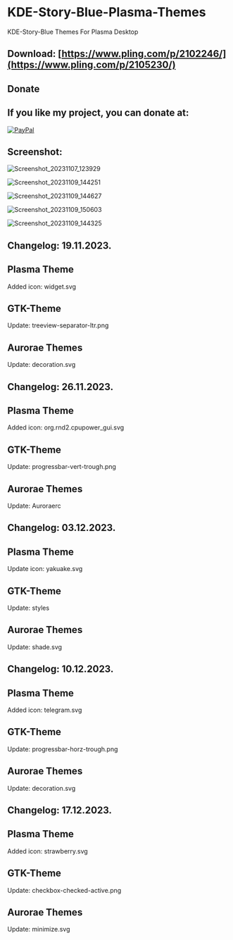# KDE-Story-Blue-Plasma-Themes

KDE-Story-Blue Themes For Plasma Desktop

Download: [https://www.pling.com/p/2102246/](https://www.pling.com/p/2105230/)
------------------------------------------


<html>
  <head>
    <meta charset="utf-8" />
  </head>
  <body>
    <h2>Donate</h2>
    <h2>If you like my project, you can donate at:</h2>
    <a href="https://www.paypal.com/paypalme/VesnaLazic">
    <img src="PayPal.png" alt="PayPal" />
    </a>
  </body>
</html>


Screenshot:
-----------

![Screenshot_20231107_123929](https://github.com/L4ki/KDE-Story-Blue-Plasma-Themes/assets/45247573/28a8aeaa-37ae-473d-b6ce-5e47c6fa0413)

![Screenshot_20231109_144251](https://github.com/L4ki/KDE-Story-Blue-Plasma-Themes/assets/45247573/a8c0cf7c-bc25-4f70-a69e-091c3e310f99)

![Screenshot_20231109_144627](https://github.com/L4ki/KDE-Story-Blue-Plasma-Themes/assets/45247573/3b9e0022-5536-4eb2-9fdd-05fce4a6e74b)

![Screenshot_20231109_150603](https://github.com/L4ki/KDE-Story-Blue-Plasma-Themes/assets/45247573/c606a4ab-0560-4f26-8e70-c35009eef17c)

![Screenshot_20231109_144325](https://github.com/L4ki/KDE-Story-Blue-Plasma-Themes/assets/45247573/3c383a64-a514-4427-9610-a04833804eee)


Changelog: 19.11.2023.
----------------------

Plasma Theme
-------------

Added icon: widget.svg

GTK-Theme
---------

Update:  treeview-separator-ltr.png

Aurorae Themes
---------------

Update: decoration.svg

Changelog: 26.11.2023.
----------------------

Plasma Theme
-------------

Added icon: org.rnd2.cpupower_gui.svg

GTK-Theme
---------

Update: progressbar-vert-trough.png

Aurorae Themes
---------------

Update: Auroraerc

Changelog: 03.12.2023.
----------------------

Plasma Theme
-------------

Update icon: yakuake.svg

GTK-Theme
---------

Update: styles

Aurorae Themes
---------------

Update: shade.svg

Changelog: 10.12.2023.
----------------------

Plasma Theme
-------------

Added icon: telegram.svg

GTK-Theme
---------

Update: progressbar-horz-trough.png

Aurorae Themes
---------------

Update: decoration.svg

Changelog: 17.12.2023.
----------------------

Plasma Theme
-------------

Added icon: strawberry.svg

GTK-Theme
---------

Update: checkbox-checked-active.png

Aurorae Themes
---------------

Update: minimize.svg

